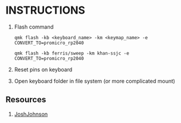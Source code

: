 # INSTRUCTIONS

1. Flash command

    `qmk flash -kb <keyboard_name> -km <keymap_name> -e CONVERT_TO=promicro_rp2040`

    `qmk flash -kb ferris/sweep -km khan-ssjc -e CONVERT_TO=promicro_rp2040`

2. Reset pins on keyboard 
3. Open keyboard folder in file system (or more complicated mount)
    

## Resources

1. [JoshJohnson](https://joshajohnson.com/sea-picro/)
